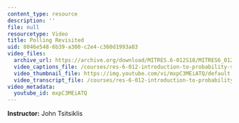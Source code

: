 ```yaml
---
content_type: resource
description: ''
file: null
resourcetype: Video
title: Polling Revisited
uid: 8046e548-6b39-a300-c2e4-c360d1993a83
video_files:
  archive_url: https://archive.org/download/MITRES.6-012S18/MITRES6_012S18_L19-07_300k.mp4
  video_captions_file: /courses/res-6-012-introduction-to-probability-spring-2018/5eb11b35e8ea545f82993d64063642c7_mxpC3MEiATQ.vtt
  video_thumbnail_file: https://img.youtube.com/vi/mxpC3MEiATQ/default.jpg
  video_transcript_file: /courses/res-6-012-introduction-to-probability-spring-2018/60ebd8877ddd6c1ce710283beacd8fcb_mxpC3MEiATQ.pdf
video_metadata:
  youtube_id: mxpC3MEiATQ
---
```


**Instructor:** John Tsitsiklis